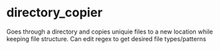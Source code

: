 # directory_copier
Goes through a directory and copies uniquie files to a new location while keeping file structure. Can edit regex to get desired file types/patterns
